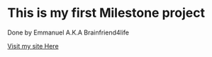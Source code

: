<h1>This is my first Milestone project</h1>
<p>Done by Emmanuel A.K.A Brainfriend4life </p>
<a href="https://milestone-project1.vercel.app">Visit my site Here</a>